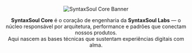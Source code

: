 <p align="center">
  <img
    src="https://readme-typing-svg.herokuapp.com?font=Fira+Code&size=28&pause=1000&center=true&vCenter=true&width=850&lines=SyntaxSoul+Core;O+núcleo+tecnológico+da+SyntaxSoul;Engenharia%2C+Arquitetura+e+Inovação+com+propósito"
    alt="SyntaxSoul Core Banner"
  />
</p>

<p align="center">
  <strong>SyntaxSoul Core</strong> é o coração de engenharia da <strong>SyntaxSoul Labs</strong> — o núcleo responsável por arquitetura,
  performance e padrões que conectam nossos produtos.<br/>
  Aqui nascem as bases técnicas que sustentam experiências digitais com alma.
</p>

